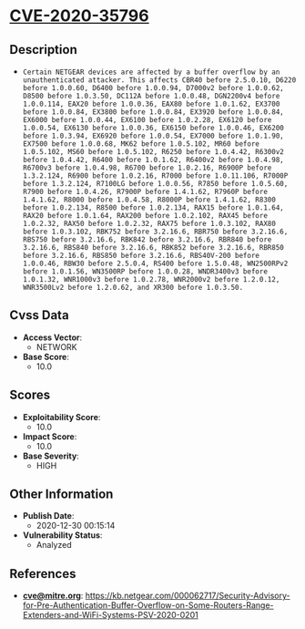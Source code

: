 
# [CVE-2020-35796](https://kb.netgear.com/000062717/Security-Advisory-for-Pre-Authentication-Buffer-Overflow-on-Some-Routers-Range-Extenders-and-WiFi-Systems-PSV-2020-0201)

## Description

- `Certain NETGEAR devices are affected by a buffer overflow by an unauthenticated attacker. This affects CBR40 before 2.5.0.10, D6220 before 1.0.0.60, D6400 before 1.0.0.94, D7000v2 before 1.0.0.62, D8500 before 1.0.3.50, DC112A before 1.0.0.48, DGN2200v4 before 1.0.0.114, EAX20 before 1.0.0.36, EAX80 before 1.0.1.62, EX3700 before 1.0.0.84, EX3800 before 1.0.0.84, EX3920 before 1.0.0.84, EX6000 before 1.0.0.44, EX6100 before 1.0.2.28, EX6120 before 1.0.0.54, EX6130 before 1.0.0.36, EX6150 before 1.0.0.46, EX6200 before 1.0.3.94, EX6920 before 1.0.0.54, EX7000 before 1.0.1.90, EX7500 before 1.0.0.68, MK62 before 1.0.5.102, MR60 before 1.0.5.102, MS60 before 1.0.5.102, R6250 before 1.0.4.42, R6300v2 before 1.0.4.42, R6400 before 1.0.1.62, R6400v2 before 1.0.4.98, R6700v3 before 1.0.4.98, R6700 before 1.0.2.16, R6900P before 1.3.2.124, R6900 before 1.0.2.16, R7000 before 1.0.11.106, R7000P before 1.3.2.124, R7100LG before 1.0.0.56, R7850 before 1.0.5.60, R7900 before 1.0.4.26, R7900P before 1.4.1.62, R7960P before 1.4.1.62, R8000 before 1.0.4.58, R8000P before 1.4.1.62, R8300 before 1.0.2.134, R8500 before 1.0.2.134, RAX15 before 1.0.1.64, RAX20 before 1.0.1.64, RAX200 before 1.0.2.102, RAX45 before 1.0.2.32, RAX50 before 1.0.2.32, RAX75 before 1.0.3.102, RAX80 before 1.0.3.102, RBK752 before 3.2.16.6, RBR750 before 3.2.16.6, RBS750 before 3.2.16.6, RBK842 before 3.2.16.6, RBR840 before 3.2.16.6, RBS840 before 3.2.16.6, RBK852 before 3.2.16.6, RBR850 before 3.2.16.6, RBS850 before 3.2.16.6, RBS40V-200 before 1.0.0.46, RBW30 before 2.5.0.4, RS400 before 1.5.0.48, WN2500RPv2 before 1.0.1.56, WN3500RP before 1.0.0.28, WNDR3400v3 before 1.0.1.32, WNR1000v3 before 1.0.2.78, WNR2000v2 before 1.2.0.12, WNR3500Lv2 before 1.2.0.62, and XR300 before 1.0.3.50.`

## Cvss Data

- **Access Vector**:
  - NETWORK
- **Base Score**:
  - 10.0

## Scores

- **Exploitability Score**:
  - 10.0
- **Impact Score**:
  - 10.0
- **Base Severity**:
  - HIGH

## Other Information

- **Publish Date**:
  - 2020-12-30 00:15:14
- **Vulnerability Status**:
  - Analyzed

## References

- **cve@mitre.org**: https://kb.netgear.com/000062717/Security-Advisory-for-Pre-Authentication-Buffer-Overflow-on-Some-Routers-Range-Extenders-and-WiFi-Systems-PSV-2020-0201
